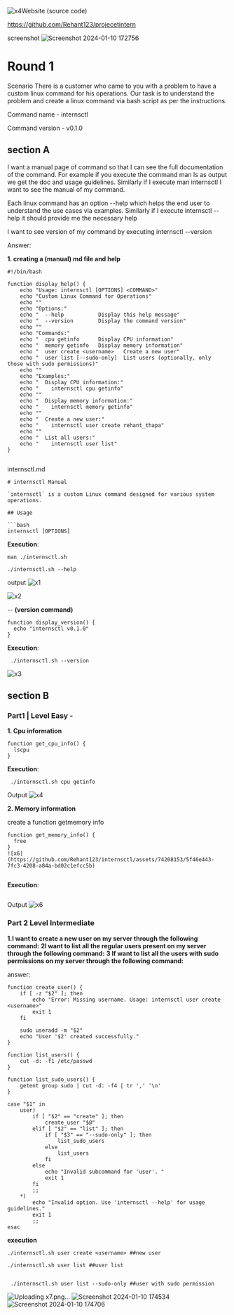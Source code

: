 ![x4](https://github.com/Rehant123/internsctl/assets/74208153/7d4f3bf0-4407-4ecb-bbc3-311194661a22)Website (source code)

https://github.com/Rehant123/projecetintern

screenshot
![Screenshot 2024-01-10 172756](https://github.com/Rehant123/internsctl/assets/74208153/5722f5f7-2dcf-4019-9717-3872f82fc2c5)

# Round 1
Scenario There is a customer who came to you with a problem to have a custom linux command for his operations. Our task is to understand the problem and create a linux command via bash script as per the instructions.

Command name - internsctl                                                                                                                                                                        



Command version - v0.1.0

## section A
I want a manual page of command so that I can see the full documentation of the command. For example if you execute the command man ls as output we get the doc and usage guidelines. Similarly if I execute man internsctl I want to see the manual of my command.

Each linux command has an option --help which helps the end user to understand the use cases via examples. Similarly if I execute internsctl --help it should provide me the necessary help

I want to see version of my command by executing internsctl --version

Answer:

 **1. creating a  (manual) md file and help**

```
#!/bin/bash

function display_help() {
    echo "Usage: internsctl [OPTIONS] <COMMAND>"
    echo "Custom Linux Command for Operations"
    echo ""
    echo "Options:"
    echo "  ‐‐help           Display this help message"
    echo "  ‐‐version        Display the command version"
    echo ""
    echo "Commands:"
    echo "  cpu getinfo      Display CPU information"
    echo "  memory getinfo   Display memory information"
    echo "  user create <username>   Create a new user"
    echo "  user list [‐‐sudo‐only]  List users (optionally, only
those with sudo permissions)"
    echo ""
    echo "Examples:"
    echo "  Display CPU information:"
    echo "    internsctl cpu getinfo"
    echo ""
    echo "  Display memory information:"
    echo "    internsctl memory getinfo"
    echo ""
    echo "  Create a new user:"
    echo "    internsctl user create rehant_thapa"
    echo ""
    echo "  List all users:"
    echo "    internsctl user list"
}


```
internsctl.md
```
# internsctl Manual

`internsctl` is a custom Linux command designed for various system operations.

## Usage

```bash
internsctl [OPTIONS]

```

**Execution**: 
```
man ./internsctl.sh

./internsctl.sh --help
```

output
![x1](https://github.com/Rehant123/internsctl/assets/74208153/1fdb5bfa-a94c-4c67-80b8-76cb98fd81fc)

![x2](https://github.com/Rehant123/internsctl/assets/74208153/fa9874ec-7246-445e-80c6-34ddfc778a4f)

-- **(version command)**
```
function display_version() {
  echo "internsctl v0.1.0"
}
```
**Execution**: 
```
 ./internsctl.sh --version
```
![x3](https://github.com/Rehant123/internsctl/assets/74208153/48eae053-9b52-455a-8df4-59ef44bc5451)

## section B

### Part1 | Level Easy -




**1. Cpu information**
```
function get_cpu_info() {
  lscpu
}
```
**Execution**: 
```
 ./internsctl.sh cpu getinfo
```

Output
![x4](https://github.com/Rehant123/internsctl/assets/74208153/04163fb8-1ec1-46a1-8906-f792deb9067f)


**2. Memory information**

create a function getmemory info
```
function get_memory_info() {
  free
}
![x6](https://github.com/Rehant123/internsctl/assets/74208153/5f46e443-7fc3-4208-a84a-bd02c1efcc5b)


```
**Execution**: 
```
 ```
Output
![x6](https://github.com/Rehant123/internsctl/assets/74208153/15b7be98-64ea-4936-8003-313afb6fddd9)

 ### Part 2 Level Intermediate

**1.I want to create a new user on my server through the following command:**
**2I want to list all the regular users present on my server through the following command:**
**3 If want to list all the users with sudo permissions on my server through the following command:**


answer:
```
function create_user() {
    if [ -z "$2" ]; then
        echo "Error: Missing username. Usage: internsctl user create <username>"
        exit 1
    fi

    sudo useradd -m "$2"
    echo "User '$2' created successfully."
}

function list_users() {
    cut -d: -f1 /etc/passwd
}

function list_sudo_users() {
    getent group sudo | cut -d: -f4 | tr ',' '\n'
}

case "$1" in
    user)
        if [ "$2" == "create" ]; then
            create_user "$@"
        elif [ "$2" == "list" ]; then
            if [ "$3" == "--sudo-only" ]; then
                list_sudo_users
            else
                list_users
            fi
        else
            echo "Invalid subcommand for 'user'. "
            exit 1
        fi
        ;;
    *)
        echo "Invalid option. Use 'internsctl --help' for usage guidelines."
        exit 1
        ;;
esac

```
**execution**

```
./internsctl.sh user create <username> ##new user

./internsctl.sh user list ##user list


 ./internsctl.sh user list --sudo-only ##user with sudo permission
```
![Uploading x7.png…]()
![Screenshot 2024-01-10 174534](https://github.com/Rehant123/internsctl/assets/74208153/c2d94324-542f-4685-8896-3460e60867be)
![Screenshot 2024-01-10 174706](https://github.com/Rehant123/internsctl/assets/74208153/b9272adc-93ea-4c9b-a8f6-9f792f74b7d7)

